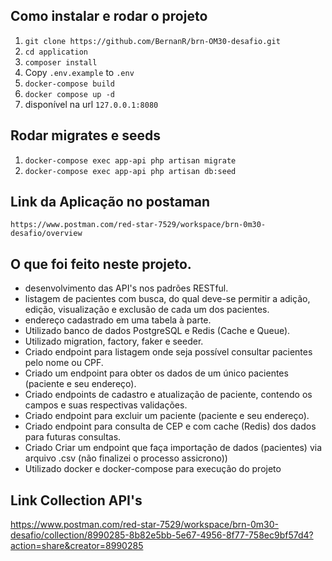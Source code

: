 ## Como instalar e rodar o projeto

1. ```git clone https://github.com/BernanR/brn-OM30-desafio.git```
2. ```cd application```
3. ```composer install```
3. Copy ```.env.example``` to ```.env```
4. ```docker-compose build```
5. ```docker compose up -d```
6. disponível na url ```127.0.0.1:8080```


## Rodar migrates e seeds

1. ```docker-compose exec app-api php artisan migrate```
2. ```docker-compose exec app-api php artisan db:seed```

## Link da Aplicação no postaman
```https://www.postman.com/red-star-7529/workspace/brn-0m30-desafio/overview```

## O que foi feito neste projeto.

 - desenvolvimento das API's nos padrões RESTful.
 - listagem de pacientes com busca, do qual deve-se permitir a adição, edição, visualização e exclusão de cada um dos pacientes.
 - endereço cadastrado em uma tabela à parte.
 - Utilizado banco de dados PostgreSQL e Redis (Cache e Queue).
 - Utilizado migration, factory, faker e seeder.
 - Criado endpoint para listagem onde seja possível consultar pacientes pelo nome ou CPF.
 - Criado um endpoint para obter os dados de um único pacientes (paciente e seu endereço).
 - Criado endpoints de cadastro e atualização de paciente, contendo os campos e suas respectivas validações.
 - Criado endpoint para excluir um paciente (paciente e seu endereço).
 - Criado endpoint para consulta de CEP e com cache (Redis) dos dados para futuras consultas.
 - Criado Criar um endpoint que faça importação de dados (pacientes) via arquivo .csv (não finalizei o processo assicrono))
 - Utilizado docker e docker-compose para execução do projeto 

## Link Collection  API's
https://www.postman.com/red-star-7529/workspace/brn-0m30-desafio/collection/8990285-8b82e5bb-5e67-4956-8f77-758ec9bf57d4?action=share&creator=8990285